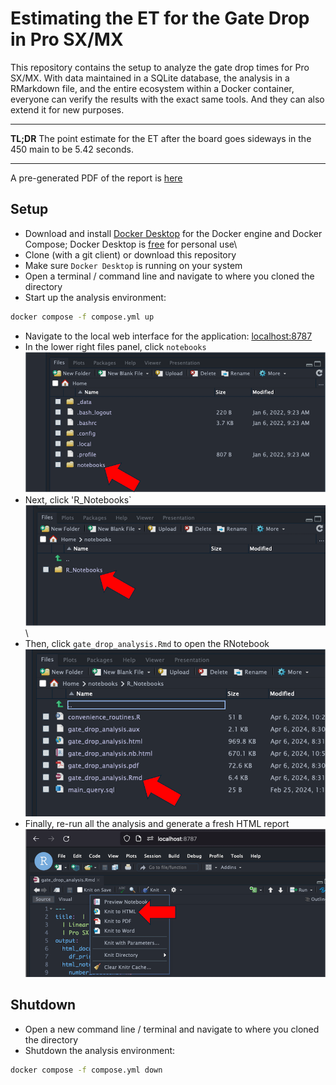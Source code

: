 # Estimating the ET for the Gate Drop in Pro SX/MX

This repository contains the setup to analyze the gate drop times for Pro SX/MX. With data maintained in a SQLite database, the analysis in a RMarkdown file, and the entire ecosystem within a Docker container, everyone can verify the results with the exact same tools. And they can also extend it for new purposes.

------------------------------------------------------------------------

**TL;DR** The point estimate for the ET after the board goes sideways in the 450 main to be 5.42 seconds.

------------------------------------------------------------------------

A pre-generated PDF of the report is [here](./notebooks/R_Notebooks/gate_drop_analysis.pdf)

## Setup

-   Download and install [Docker Desktop](https://www.docker.com/products/docker-desktop/) for the Docker engine and Docker Compose; Docker Desktop is [free](https://www.docker.com/pricing/) for personal use\
-   Clone (with a git client) or download this repository
-   Make sure `Docker Desktop` is running on your system
-   Open a terminal / command line and navigate to where you cloned the directory
-   Start up the analysis environment:

``` zsh
docker compose -f compose.yml up
```

-   Navigate to the local web interface for the application: [localhost:8787](http://localhost:8787)
-   In the lower right files panel, click `notebooks` ![fig1](./images/notebooks_ref.png)
-   Next, click 'R_Notebooks\` ![fig2](./images/R_Notebooks_ref.png)\
-   Then, click `gate_drop_analysis.Rmd` to open the RNotebook ![fig3](./images/rmd_ref.png)
-   Finally, re-run all the analysis and generate a fresh HTML report ![fig4](./images/knit_html.png)

## Shutdown

-   Open a new command line / terminal and navigate to where you cloned the directory
-   Shutdown the analysis environment:

``` zsh
docker compose -f compose.yml down 
```
